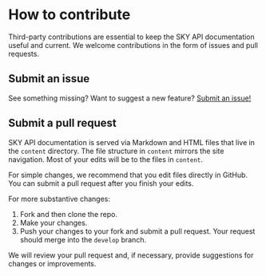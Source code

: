 # How to contribute

Third-party contributions are essential to keep the SKY API documentation useful and current. We welcome contributions in the form of issues and pull requests.

## Submit an issue

See something missing? Want to suggest a new feature? [Submit an issue!](https://github.com/blackbaud/sky-api-documentation/issues) 

## Submit a pull request

SKY API documentation is served via Markdown and HTML files that live in the `content` directory. The file structure in `content` mirrors the site navigation. Most of your edits will be to the files in `content`.

For simple changes, we recommend that you edit files directly in GitHub. You can submit a pull request after you finish your edits.

For more substantive changes:

1. Fork and then clone the repo. 
2. Make your changes.
3. Push your changes to your fork and submit a pull request. Your request should merge into the `develop` branch. 

We will review your pull request and, if necessary, provide suggestions for changes or improvements. 